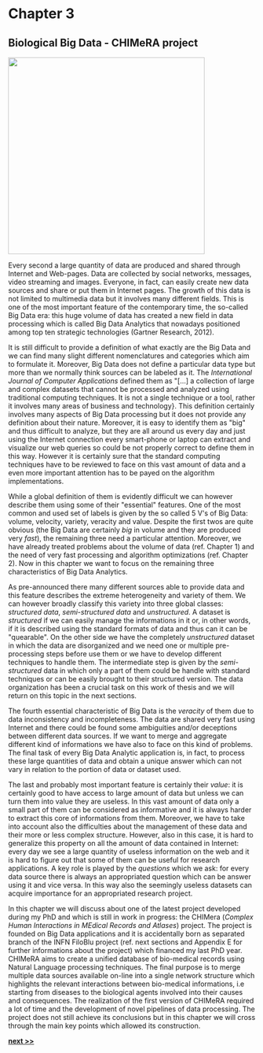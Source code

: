 # Chapter 3
## Biological Big Data - CHIMeRA project

<img src="../../../../img/5v.png" width="400px;"/>

Every second a large quantity of data are produced and shared through Internet and Web-pages.
Data are collected by social networks, messages, video streaming and images.
Everyone, in fact, can easily create new data sources and share or put them in Internet pages.
The growth of this data is not limited to multimedia data but it involves many different fields.
This is one of the most important feature of the contemporary time, the so-called Big Data era: this huge volume of data has created a new field in data processing which is called Big Data Analytics that nowadays positioned among top ten strategic technologies (Gartner Research, 2012).

It is still difficult to provide a definition of what exactly are the Big Data and we can find many slight different nomenclatures and categories which aim to formulate it.
Moreover, Big Data does not define a particular data type but more than we normally think sources can be labeled as it.
The *International Journal of Computer Applications* defined them as "[...] a collection of large and complex datasets that cannot be processed and analyzed using traditional computing techniques. It is not a single technique or a tool, rather it involves many areas of business and technology}.
This definition certainly involves many aspects of Big Data processing but it does not provide any definition about their nature.
Moreover, it is easy to identify them as "big" and thus difficult to analyze, but they are all around us every day and just using the Internet connection every smart-phone or laptop can extract and visualize our web queries so could be not properly correct to define them in this way.
However it is certainly sure that the standard computing techniques have to be reviewed to face on this vast amount of data and a even more important attention has to be payed on the algorithm implementations.

While a global definition of them is evidently difficult we can however describe them using some of their "essential" features.
One of the most common and used set of labels is given by the so called 5 V's of Big Data: volume, velocity, variety, veracity and value.
Despite the first twos are quite obvious (the Big Data are certainly *big* in volume and they are produced very *fast*), the remaining three need a particular attention.
Moreover, we have already treated problems about the volume of data (ref. Chapter 1) and the need of very fast processing and algorithm optimizations (ref. Chapter 2).
Now in this chapter we want to focus on the remaining three characteristics of Big Data Analytics.

As pre-announced there many different sources able to provide data and this feature describes the extreme heterogeneity and variety of them.
We can however broadly classify this variety into three global classes: *structured data*, *semi-structured data* and *unstructured*.
A dataset is *structured* if we can easily manage the informations in it or, in other words, if it is described using the standard formats of data and thus can it can be "quearable".
On the other side we have the completely *unstructured* dataset in which the data are disorganized and we need one or multiple pre-processing steps before use them or we have to develop different techniques to handle them.
The intermediate step is given by the *semi-structured* data in which only a part of them could be handle with standard techniques or can be easily brought to their structured version.
The data organization has been a crucial task on this work of thesis and we will return on this topic in the next sections.

The fourth essential characteristic of Big Data is the *veracity* of them due to data inconsistency and incompleteness.
The data are shared very fast using Internet and there could be found some ambiguities and/or deceptions between different data sources.
If we want to merge and aggregate different kind of informations we have also to face on this kind of problems.
The final task of every Big Data Analytic application is, in fact, to process these large quantities of data and obtain a unique answer which can not vary in relation to the portion of data or dataset used.

The last and probably most important feature is certainly their *value*: it is certainly good to have access to large amount of data but unless we can turn them into value they are useless.
In this vast amount of data only a small part of them can be considered as informative and it is always harder to extract this core of informations from them.
Moreover, we have to take into account also the difficulties about the management of these data and their more or less complex structure.
However, also in this case, it is hard to generalize this property on all the amount of data contained in Internet: every day we see a large quantity of useless information on the web and it is hard to figure out that some of them can be useful for research applications.
A key role is played by the *questions* which we ask: for every data source there is always an appropriated question which can be answer using it and vice versa.
In this way also the seemingly useless datasets can acquire importance for an appropriated research project.

In this chapter we will discuss about one of the latest project developed during my PhD and which is still in work in progress: the CHIMera (*Complex Human Interactions in MEdical Records and Atlases*) project.
The project is founded on Big Data applications and it is accidentally born as separated branch of the INFN FiloBlu project (ref. next sections and Appendix E for further informations about the project) which financed my last PhD year.
CHIMeRA aims to create a unified database of bio-medical records using Natural Language processing techniques.
The final purpose is to merge multiple data sources available on-line into a single network structure which highlights the relevant interactions between bio-medical informations, i.e starting from diseases to the biological agents involved into their causes and consequences.
The realization of the first version of CHIMeRA required a lot of time and the development of novel pipelines of data processing.
The project does not still achieve its conclusions but in this chapter we will cross through the main key points which allowed its construction.

[**next >>**](./CHIMeRA/Intro.md)
